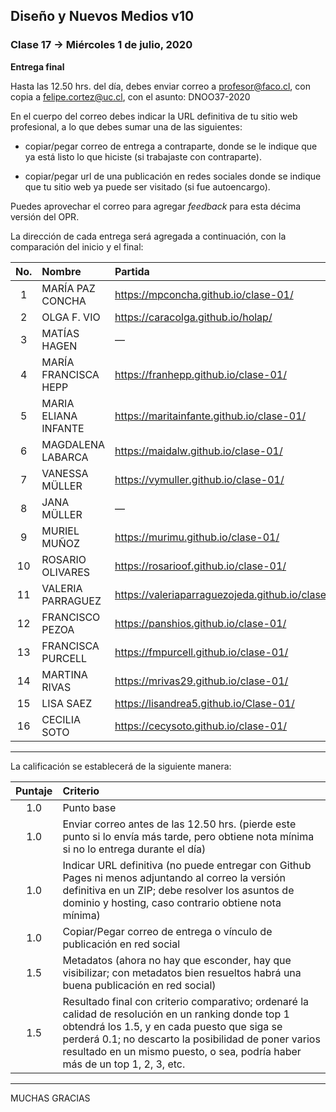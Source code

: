 ## Diseño y Nuevos Medios v10 

### Clase 17 → Miércoles 1 de julio, 2020

**Entrega final**

Hasta las 12.50 hrs. del día, debes enviar correo a profesor@faco.cl, con copia a felipe.cortez@uc.cl, con el asunto: DNOO37-2020

En el cuerpo del correo debes indicar la URL definitiva de tu sitio web profesional, a lo que debes sumar una de las siguientes: 

- copiar/pegar correo de entrega a contraparte, donde se le indique que ya está listo lo que hiciste (si trabajaste con contraparte).

- copiar/pegar url de una publicación en redes sociales donde se indique que tu sitio web ya puede ser visitado (si fue autoencargo).

Puedes aprovechar el correo para agregar *feedback* para esta décima versión del OPR.

La dirección de cada entrega será agregada a continuación, con la comparación del inicio y el final:


| No.   | Nombre        | Partida                   | Llegada              | NOTA  |
|:-----:|:--------------|:--------------------------|:---------------------|:-----:|
| 1 | MARÍA PAZ CONCHA  | https://mpconcha.github.io/clase-01/    | Pendiente | P |
| 2 | OLGA F. VIO       | https://caracolga.github.io/holap/  | Pendiente | P |
| 3 | MATÍAS HAGEN      | —                     | Pendiente | P |
| 4 | MARÍA FRANCISCA HEPP  | https://franhepp.github.io/clase-01/    | Pendiente | P |
| 5 | MARIA ELIANA INFANTE  | https://maritainfante.github.io/clase-01/ | Pendiente | P |  
| 6 | MAGDALENA LABARCA   | https://maidalw.github.io/clase-01/   | Pendiente | P |
| 7  | VANESSA MÜLLER    | https://vymuller.github.io/clase-01/    | Pendiente | P |
| 8  | JANA MÜLLER     | —                     | Pendiente | P |
| 9  | MURIEL MUÑOZ      | https://murimu.github.io/clase-01/    | Pendiente | P |
| 10  | ROSARIO OLIVARES    | https://rosarioof.github.io/clase-01/   | Pendiente | P |
| 11  | VALERIA PARRAGUEZ   | https://valeriaparraguezojeda.github.io/clase1/ | Pendiente | P |
| 12  | FRANCISCO PEZOA   | https://panshios.github.io/clase-01/    | Pendiente | P |
| 13  | FRANCISCA PURCELL   | https://fmpurcell.github.io/clase-01/   | Pendiente | P |
| 14  | MARTINA RIVAS     | https://mrivas29.github.io/clase-01/    | Pendiente | P |
| 15  | LISA SAEZ       | https://lisandrea5.github.io/Clase-01/      | Pendiente | P |
| 16  | CECILIA SOTO      | https://cecysoto.github.io/clase-01/    | Pendiente | P |

- - - - - - - - - - - - - - 

La calificación se establecerá de la siguiente manera: 

| Puntaje | Criterio  |
|:-------:|:----------|
| 1.0 | Punto base    |
| 1.0 | Enviar correo antes de las 12.50 hrs. (pierde este punto si lo envía más tarde, pero obtiene nota mínima si no lo entrega durante el día)
| 1.0 | Indicar URL definitiva (no puede entregar con Github Pages ni menos adjuntando al correo la versión definitiva en un ZIP; debe resolver los asuntos de dominio y hosting, caso contrario obtiene nota mínima) |
| 1.0 | Copiar/Pegar correo de entrega o vínculo de publicación en red social |
| 1.5 | Metadatos (ahora no hay que esconder, hay que visibilizar; con metadatos bien resueltos habrá una buena publicación en red social) |
| 1.5 | Resultado final con criterio comparativo; ordenaré la calidad de resolución en un ranking donde top 1 obtendrá los 1.5, y en cada puesto que siga se perderá 0.1; no descarto la posibilidad de poner varios resultado en un mismo puesto, o sea, podría haber más de un top 1, 2, 3, etc. |

- - - - - - - - - - - - - - 

MUCHAS GRACIAS
